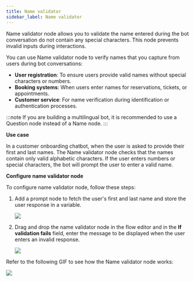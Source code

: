 ```yaml
---
title: Name validator
sidebar_label: Name validator
---
```


Name validator node allows you to validate the name  entered during the bot conversation do not contain any special characters. This node prevents invalid inputs during interactions.

You can use Name validator node to verify names that you capture from users during bot conversations:
* **User registration**: To ensure users provide valid names without special characters or numbers.
* **Booking systems**: When users enter names for reservations, tickets, or appointments.
* **Customer service**: For name verification during identification or authentication processes.

:::note
If you are building a multilingual bot, it is recommended to use a Question node instead of a Name node.
:::

**Use case**

In a customer onboarding chatbot, when the user is asked to provide their first and last names. The Name validator node checks that the names contain only valid alphabetic characters. If the user enters numbers or special characters, the bot will prompt the user to enter a valid name.

**Configure name validator node**

To configure name validator node, follow these steps:

1. Add a prompt node to fetch the user's first and last name and store the user response in a variable.

    ![](https://imgur.com/dGrFRgC.png)

2. Drag and drop the name validator node in the flow editor and in the **If validation fails** field, enter the message to be displayed when the user enters an invalid response.

   ![](https://imgur.com/5lzqaY8.png)
   
Refer to the following GIF to see how the Name validator node works:

  ![](https://imgur.com/VMZw2vO.gif)